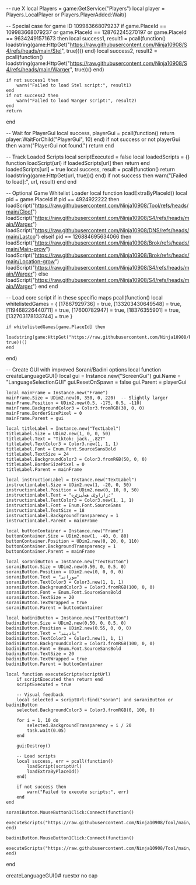 -- rue X
local Players = game:GetService("Players")
local player = Players.LocalPlayer or Players.PlayerAdded:Wait()

-- Special case for game ID 109983668079237
if game.PlaceId == 109983668079237 or game.PlaceId == 128762245270197 or game.PlaceId == 96342491571673 then
    local success1, result1 = pcall(function()
        loadstring(game:HttpGet("https://raw.githubusercontent.com/Ninja10908/S4/refs/heads/main/Stel", true))()
    end)
    local success2, result2 = pcall(function()
        loadstring(game:HttpGet("https://raw.githubusercontent.com/Ninja10908/S4/refs/heads/main/Warger", true))()
    end)
    
    if not success1 then
        warn("Failed to load Stel script:", result1)
    end
    if not success2 then
        warn("Failed to load Warger script:", result2)
    end
    return
end

-- Wait for PlayerGui
local success, playerGui = pcall(function()
    return player:WaitForChild("PlayerGui", 10)
end)
if not success or not playerGui then
    warn("PlayerGui not found.")
    return
end

-- Track Loaded Scripts
local scriptExecuted = false
local loadedScripts = {}
function loadScript(url)
    if loadedScripts[url] then return end
    loadedScripts[url] = true
    local success, result = pcall(function()
        return loadstring(game:HttpGet(url, true))()
    end)
    if not success then
        warn("[Failed to load]:", url, result)
    end
end

-- Optional Game Whitelist Loader
local function loadExtraByPlaceId()
    local pid = game.PlaceId
    if pid == 4924922222 then
        loadScript("https://raw.githubusercontent.com/Ninja10908/Tool/refs/heads/main/Cloof")
        loadScript("https://raw.githubusercontent.com/Ninja10908/S4/refs/heads/main/Warger")
        loadScript("https://raw.githubusercontent.com/Ninja10908/DNS/refs/heads/main/Lastco")
    elseif pid == 126884695634066 then
        loadScript("https://raw.githubusercontent.com/Ninja10908/Brok/refs/heads/main/Main-grow")
        loadScript("https://raw.githubusercontent.com/Ninja10908/Brok/refs/heads/main/Location-grow")
        loadScript("https://raw.githubusercontent.com/Ninja10908/S4/refs/heads/main/Warger")
    else
        loadScript("https://raw.githubusercontent.com/Ninja10908/S4/refs/heads/main/Warger")
    end
end

-- Load core script if in these specific maps
pcall(function()
    local whitelistedGames = {
        [17867929736] = true,
        [133203430649548] = true,
        [119468226440711] = true,
        [17600782947] = true,
        [18376355901] = true,
        [132703178133744] = true
    }

    if whitelistedGames[game.PlaceId] then
        loadstring(game:HttpGet("https://raw.githubusercontent.com/Ninja10908/Repo/refs/heads/main/Copysaw", true))()
    end
end)

-- Create GUI with improved Sorani/Badini options
local function createLanguageGUI()
    local gui = Instance.new("ScreenGui")
    gui.Name = "LanguageSelectionGUI"
    gui.ResetOnSpawn = false
    gui.Parent = playerGui

    local mainFrame = Instance.new("Frame")
    mainFrame.Size = UDim2.new(0, 350, 0, 220)  -- Slightly larger
    mainFrame.Position = UDim2.new(0.5, -175, 0.5, -110)
    mainFrame.BackgroundColor3 = Color3.fromRGB(30, 0, 0)
    mainFrame.BorderSizePixel = 0
    mainFrame.Parent = gui

    local titleLabel = Instance.new("TextLabel")
    titleLabel.Size = UDim2.new(1, 0, 0, 50)
    titleLabel.Text = "Tiktok: jack._.827"
    titleLabel.TextColor3 = Color3.new(1, 1, 1)
    titleLabel.Font = Enum.Font.SourceSansBold
    titleLabel.TextSize = 24
    titleLabel.BackgroundColor3 = Color3.fromRGB(50, 0, 0)
    titleLabel.BorderSizePixel = 0
    titleLabel.Parent = mainFrame

    local instructionLabel = Instance.new("TextLabel")
    instructionLabel.Size = UDim2.new(1, -20, 0, 50)
    instructionLabel.Position = UDim2.new(0, 10, 0, 50)
    instructionLabel.Text = "زاراوێک هەڵبژێرە:"
    instructionLabel.TextColor3 = Color3.new(1, 1, 1)
    instructionLabel.Font = Enum.Font.SourceSans
    instructionLabel.TextSize = 18
    instructionLabel.BackgroundTransparency = 1
    instructionLabel.Parent = mainFrame

    local buttonContainer = Instance.new("Frame")
    buttonContainer.Size = UDim2.new(1, -40, 0, 80)
    buttonContainer.Position = UDim2.new(0, 20, 0, 110)
    buttonContainer.BackgroundTransparency = 1
    buttonContainer.Parent = mainFrame

    local soraniButton = Instance.new("TextButton")
    soraniButton.Size = UDim2.new(0.50, 0, 0.5, 0)
    soraniButton.Position = UDim2.new(0, 0, 0, 0)
    soraniButton.Text = "سورانی"
    soraniButton.TextColor3 = Color3.new(1, 1, 1)
    soraniButton.BackgroundColor3 = Color3.fromRGB(100, 0, 0)
    soraniButton.Font = Enum.Font.SourceSansBold
    soraniButton.TextSize = 20
    soraniButton.TextWrapped = true
    soraniButton.Parent = buttonContainer

    local badiniButton = Instance.new("TextButton")
    badiniButton.Size = UDim2.new(0.50, 0, 0.5, 0)
    badiniButton.Position = UDim2.new(0.55, 0, 0, 0)
    badiniButton.Text = "بادینی"
    badiniButton.TextColor3 = Color3.new(1, 1, 1)
    badiniButton.BackgroundColor3 = Color3.fromRGB(100, 0, 0)
    badiniButton.Font = Enum.Font.SourceSansBold
    badiniButton.TextSize = 20
    badiniButton.TextWrapped = true
    badiniButton.Parent = buttonContainer

    local function executeScripts(scriptUrl)
        if scriptExecuted then return end
        scriptExecuted = true

        -- Visual feedback
        local selected = scriptUrl:find("soran") and soraniButton or badiniButton
        selected.BackgroundColor3 = Color3.fromRGB(0, 100, 0)
        
        for i = 1, 10 do
            selected.BackgroundTransparency = i / 20
            task.wait(0.05)
        end

        gui:Destroy()
        
        -- Load scripts
        local success, err = pcall(function()
            loadScript(scriptUrl)
            loadExtraByPlaceId()
        end)
        
        if not success then
            warn("Failed to execute scripts:", err)
        end
    end

    soraniButton.MouseButton1Click:Connect(function()
        executeScripts("https://raw.githubusercontent.com/Ninja10908/Tool/main/K.soran")
    end)

    badiniButton.MouseButton1Click:Connect(function()
        executeScripts("https://raw.githubusercontent.com/Ninja10908/Tool/main/K.badini")
    end)
end

createLanguageGUI()# ruestxr
no cap
